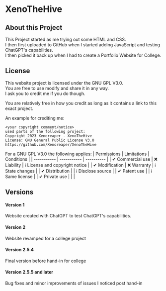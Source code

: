 # XenoTheHive

## About this Project
This Project started as me trying out some HTML and CSS. <br>
I then first uploaded to GitHub when I started adding JavaScript and testing ChatGPT's capabilities. <br>
I then picked it back up when I had to create a Portfolio Website for College.

## License
This website project is licensed under the GNU GPL V3.0. <br>
You are free to use modify and share it in any way. <br>
I ask you to credit me if you do though.

You are relatively free in how you credit as long as it contains a link to this exact project.

An example for crediting me:
```
<your copyright comment/notice>
used parts of the following project:
Copyright 2023 Xenoreaper - XenoTheHive
License: GNU General Public License V3.0
https://github.com/Xenoreaper/XenoTheHive
```

For a GNU GPL V3.0 the following applies:
| Permissions | Limitations | Conditions |
| ----------- | ----------- | ---------- |
| ✔ Commercial use | ❌ Liability | ℹ License and copyright notice |
| ✔ Modification | ❌ Warranty | ℹ State changes |
| ✔ Distribution |  | ℹ Disclose source |
| ✔ Patent use |  | ℹ Same license |
| ✔ Private use |  |  |

## Versions
#### Version 1
Website created with ChatGPT to test ChatGPT's capabilities.
#### Version 2
Website revamped for a college project
#### Version 2.5.4
Final version before hand-in for college
#### Version 2.5.5 and later
Bug fixes and minor improvements of issues I noticed post hand-in
